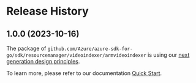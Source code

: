 # Release History

## 1.0.0 (2023-10-16)

The package of `github.com/Azure/azure-sdk-for-go/sdk/resourcemanager/videoindexer/armvideoindexer` is using our [next generation design principles](https://azure.github.io/azure-sdk/general_introduction.html).

To learn more, please refer to our documentation [Quick Start](https://aka.ms/azsdk/go/mgmt).